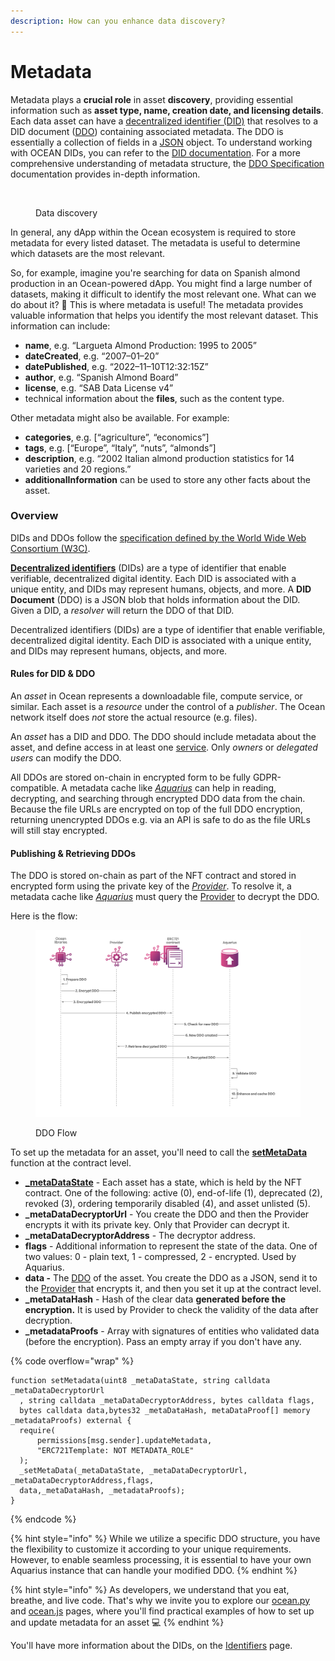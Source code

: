 ```yaml
---
description: How can you enhance data discovery?
---
```


# Metadata

Metadata plays a **crucial role** in asset **discovery**, providing essential information such as **asset type, name, creation date, and licensing details**. Each data asset can have a [decentralized identifier (DID)](identifiers.md) that resolves to a DID document ([DDO](ddo-specification.md)) containing associated metadata. The DDO is essentially a collection of fields in a [JSON](https://www.json.org/) object. To understand working with OCEAN DIDs, you can refer to the [DID documentation](identifiers.md). For a more comprehensive understanding of metadata structure, the [DDO Specification](ddo-specification.md) documentation provides in-depth information.

<figure><img src="../.gitbook/assets/gif/data_everywhere.gif" alt=""><figcaption><p>Data discovery</p></figcaption></figure>

In general, any dApp within the Ocean ecosystem is required to store metadata for every listed dataset. The metadata is useful to determine which datasets are the most relevant.

So, for example, imagine you're searching for data on Spanish almond production in an Ocean-powered dApp. You might find a large number of datasets, making it difficult to identify the most relevant one. What can we do about it? :thinking: This is where metadata is useful! The metadata provides valuable information that helps you identify the most relevant dataset. This information can include:

* **name**, e.g. “Largueta Almond Production: 1995 to 2005”
* **dateCreated**, e.g. “2007–01–20”
* **datePublished**, e.g. “2022–11–10T12:32:15Z”
* **author**, e.g. “Spanish Almond Board”
* **license**, e.g. “SAB Data License v4”
* technical information about the **files**, such as the content type.

Other metadata might also be available. For example:

* **categories**, e.g. \[“agriculture”, “economics”]
* **tags**, e.g. \[“Europe”, “Italy”, “nuts”, “almonds”]
* **description**, e.g. “2002 Italian almond production statistics for 14 varieties and 20 regions.”
* **additionalInformation** can be used to store any other facts about the asset.

### **Overview**

DIDs and DDOs follow the [specification defined by the World Wide Web Consortium (W3C)](https://w3c-ccg.github.io/did-spec/).

[**Decentralized identifiers**](identifiers.md) (DIDs) are a type of identifier that enable verifiable, decentralized digital identity. Each DID is associated with a unique entity, and DIDs may represent humans, objects, and more. A **DID Document** (DDO) is a JSON blob that holds information about the DID. Given a DID, a _resolver_ will return the DDO of that DID.

Decentralized identifiers (DIDs) are a type of identifier that enable verifiable, decentralized digital identity. Each DID is associated with a unique entity, and DIDs may represent humans, objects, and more.

#### Rules for DID & DDO

An _asset_ in Ocean represents a downloadable file, compute service, or similar. Each asset is a _resource_ under the control of a _publisher_. The Ocean network itself does _not_ store the actual resource (e.g. files).

An _asset_ has a DID and DDO. The DDO should include metadata about the asset, and define access in at least one [service](ddo-specification.md#services). Only _owners_ or _delegated users_ can modify the DDO.

All DDOs are stored on-chain in encrypted form to be fully GDPR-compatible. A metadata cache like [_Aquarius_](aquarius/README.md) can help in reading, decrypting, and searching through encrypted DDO data from the chain. Because the file URLs are encrypted on top of the full DDO encryption, returning unencrypted DDOs e.g. via an API is safe to do as the file URLs will still stay encrypted.

#### Publishing & Retrieving DDOs

The DDO is stored on-chain as part of the NFT contract and stored in encrypted form using the private key of the [_Provider_](provider/README.md). To resolve it, a metadata cache like [_Aquarius_](aquarius/README.md) must query the [Provider](provider/README.md) to decrypt the DDO.

Here is the flow:

<figure><img src="../.gitbook/assets/architecture/publish_and_retrieve_ddos.png" alt=""><figcaption><p>DDO Flow</p></figcaption></figure>

To set up the metadata for an asset, you'll need to call the [**setMetaData**](https://github.com/oceanprotocol/contracts/blob/9e29194d910f28a4f0ef17ce6dc8a70741f63309/contracts/templates/ERC721Template.sol#L247) function at the contract level.

* [**\_metaDataState**](ddo-specification.md#state) - Each asset has a state, which is held by the NFT contract. One of the following: active (0), end-of-life (1), deprecated (2), revoked (3), ordering temporarily disabled (4), and asset unlisted (5).
* **\_metaDataDecryptorUrl** - You create the DDO and then the Provider encrypts it with its private key. Only that Provider can decrypt it.
* **\_metaDataDecryptorAddress** - The decryptor address.
* **flags** - Additional information to represent the state of the data. One of two values: 0 - plain text, 1 - compressed, 2 - encrypted. Used by Aquarius.
* **data -** The [DDO](ddo-specification.md) of the asset. You create the DDO as a JSON, send it to the [Provider](provider/README.md) that encrypts it, and then you set it up at the contract level.
* **\_metaDataHash** - Hash of the clear data **generated before the encryption.** It is used by Provider to check the validity of the data after decryption.
* **\_metadataProofs** - Array with signatures of entities who validated data (before the encryption). Pass an empty array if you don't have any.

{% code overflow="wrap" %}
```solidity
function setMetadata(uint8 _metaDataState, string calldata _metaDataDecryptorUrl
  , string calldata _metaDataDecryptorAddress, bytes calldata flags, 
  bytes calldata data,bytes32 _metaDataHash, metaDataProof[] memory _metadataProofs) external {
  require(
      permissions[msg.sender].updateMetadata,
      "ERC721Template: NOT METADATA_ROLE"
  );
  _setMetaData(_metaDataState, _metaDataDecryptorUrl, _metaDataDecryptorAddress,flags, 
  data,_metaDataHash, _metadataProofs);
}
```
{% endcode %}

{% hint style="info" %}
While we utilize a specific DDO structure, you have the flexibility to customize it according to your unique requirements. However, to enable seamless processing, it is essential to have your own Aquarius instance that can handle your modified DDO.
{% endhint %}

{% hint style="info" %}
As developers, we understand that you eat, breathe, and live code. That's why we invite you to explore our [ocean.py](ocean.py/publish-flow.md#publishing-alternatives) and [ocean.js](ocean.js/update-metadata.md) pages, where you'll find practical examples of how to set up and update metadata for an asset :computer:
{% endhint %}

You'll have more information about the DIDs, on the [Identifiers](identifiers.md) page.
